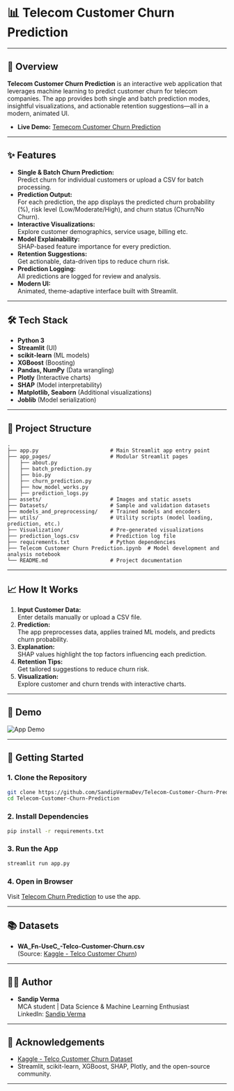 # 📊 Telecom Customer Churn Prediction

---

## 🚀 Overview

**Telecom Customer Churn Prediction** is an interactive web application that leverages machine learning to predict customer churn for telecom companies. The app provides both single and batch prediction modes, insightful visualizations, and actionable retention suggestions—all in a modern, animated UI.

- **Live Demo:** [Temecom Customer Churn Prediction](https://telecom-customer-churn-prediction-sandip.streamlit.app/)

---

## ✨ Features

- **Single & Batch Churn Prediction:**  
  Predict churn for individual customers or upload a CSV for batch processing.
- **Prediction Output:**  
  For each prediction, the app displays the predicted churn probability (%), risk level (Low/Moderate/High), and churn status (Churn/No Churn).
- **Interactive Visualizations:**  
  Explore customer demographics, service usage, billing etc.
- **Model Explainability:**  
  SHAP-based feature importance for every prediction.
- **Retention Suggestions:**  
  Get actionable, data-driven tips to reduce churn risk.
- **Prediction Logging:**  
  All predictions are logged for review and analysis.
- **Modern UI:**  
  Animated, theme-adaptive interface built with Streamlit.

---

## 🛠️ Tech Stack

- **Python 3**
- **Streamlit** (UI)
- **scikit-learn** (ML models)
- **XGBoost** (Boosting)
- **Pandas, NumPy** (Data wrangling)
- **Plotly** (Interactive charts)
- **SHAP** (Model interpretability)
- **Matplotlib, Seaborn** (Additional visualizations)
- **Joblib** (Model serialization)

---

## 📂 Project Structure

```
.
├── app.py                       # Main Streamlit app entry point
├── app_pages/                   # Modular Streamlit pages
│   ├── about.py
│   ├── batch_prediction.py
│   ├── bio.py
│   ├── churn_prediction.py
│   ├── how_model_works.py
│   ├── prediction_logs.py
├── assets/                      # Images and static assets
├── Datasets/                    # Sample and validation datasets
├── models_and_preprocessing/    # Trained models and encoders
├── utils/                       # Utility scripts (model loading, prediction, etc.)
├── Visualization/               # Pre-generated visualizations
├── prediction_logs.csv          # Prediction log file
├── requirements.txt             # Python dependencies
├── Telecom Customer Churn Prediction.ipynb  # Model development and analysis notebook
└── README.md                    # Project documentation
```

---

## 📈 How It Works

1. **Input Customer Data:**  
   Enter details manually or upload a CSV file.
2. **Prediction:**  
   The app preprocesses data, applies trained ML models, and predicts churn probability.
3. **Explanation:**  
   SHAP values highlight the top factors influencing each prediction.
4. **Retention Tips:**  
   Get tailored suggestions to reduce churn risk.
5. **Visualization:**  
   Explore customer and churn trends with interactive charts.

---

## 🎥 Demo

![App Demo](assets\demo.gif)

---

## 🏁 Getting Started

### 1. Clone the Repository

```bash
git clone https://github.com/SandipVermaDev/Telecom-Customer-Churn-Prediction.git
cd Telecom-Customer-Churn-Prediction
```

### 2. Install Dependencies

```bash
pip install -r requirements.txt
```

### 3. Run the App

```bash
streamlit run app.py
```

### 4. Open in Browser

Visit [Telecom Churn Prediction]([http://localhost:8501](https://telecom-customer-churn-prediction-sandip.streamlit.app/)) to use the app.

---

## 📚 Datasets

- **WA_Fn-UseC_-Telco-Customer-Churn.csv**  
  (Source: [Kaggle - Telco Customer Churn](https://www.kaggle.com/blastchar/telco-customer-churn))

---

## 👨‍💻 Author

- **Sandip Verma**  
  MCA student | Data Science & Machine Learning Enthusiast  
  LinkedIn: [Sandip Verma](https://www.linkedin.com/in/sandip-verma-dev/)

---

## 🙏 Acknowledgements

- [Kaggle - Telco Customer Churn Dataset](https://www.kaggle.com/blastchar/telco-customer-churn)
- Streamlit, scikit-learn, XGBoost, SHAP, Plotly, and the open-source community.

---
